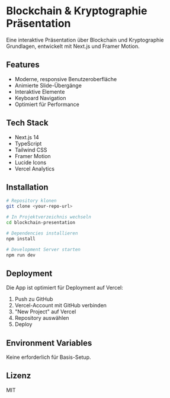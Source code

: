 # Blockchain & Kryptographie Präsentation

Eine interaktive Präsentation über Blockchain und Kryptographie Grundlagen, entwickelt mit Next.js und Framer Motion.

## Features

- Moderne, responsive Benutzeroberfläche
- Animierte Slide-Übergänge
- Interaktive Elemente
- Keyboard Navigation
- Optimiert für Performance

## Tech Stack

- Next.js 14
- TypeScript
- Tailwind CSS
- Framer Motion
- Lucide Icons
- Vercel Analytics

## Installation

```bash
# Repository klonen
git clone <your-repo-url>

# In Projektverzeichnis wechseln
cd blockchain-presentation

# Dependencies installieren
npm install

# Development Server starten
npm run dev
```

## Deployment

Die App ist optimiert für Deployment auf Vercel:

1. Push zu GitHub
2. Vercel-Account mit GitHub verbinden
3. "New Project" auf Vercel
4. Repository auswählen
5. Deploy

## Environment Variables

Keine erforderlich für Basis-Setup.

## Lizenz

MIT